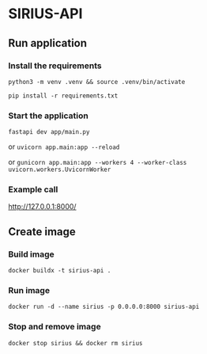 # SIRIUS-API

## Run application

### Install the requirements
`python3 -m venv .venv && source .venv/bin/activate`

`pip install -r requirements.txt`

### Start the application
`fastapi dev app/main.py`

or `uvicorn app.main:app --reload`

or `gunicorn app.main:app --workers 4 --worker-class uvicorn.workers.UvicornWorker`


### Example call
http://127.0.0.1:8000/



## Create image

### Build image
`docker buildx -t sirius-api .`

### Run image
`docker run -d --name sirius -p 0.0.0.0:8000 sirius-api`

### Stop and remove image
`docker stop sirius && docker rm sirius`
